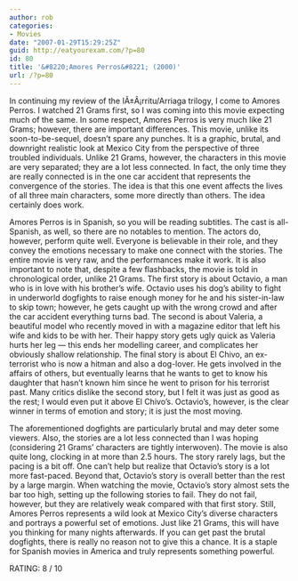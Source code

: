 ```yaml
---
author: rob
categories:
- Movies
date: "2007-01-29T15:29:25Z"
guid: http://eatyourexam.com/?p=80
id: 80
title: '&#8220;Amores Perros&#8221; (2000)'
url: /?p=80
---
```

In continuing my review of the IÃ±Ã¡rritu/Arriaga trilogy, I come to Amores Perros. I watched 21 Grams first, so I was coming into this movie expecting much of the same. In some respect, Amores Perros is very much like 21 Grams; however, there are important differences. This movie, unlike its soon-to-be-sequel, doesn&#8217;t spare any punches. It is a graphic, brutal, and downright realistic look at Mexico City from the perspective of three troubled individuals. Unlike 21 Grams, however, the characters in this movie are very separated; they are a lot less connected. In fact, the only time they are really connected is in the one car accident that represents the convergence of the stories. The idea is that this one event affects the lives of all three main characters, some more directly than others. The idea certainly does work.

Amores Perros is in Spanish, so you will be reading subtitles. The cast is all-Spanish, as well, so there are no notables to mention. The actors do, however, perform quite well. Everyone is believable in their role, and they convey the emotions necessary to make one connect with the stories. The entire movie is very raw, and the performances make it work. It is also important to note that, despite a few flashbacks, the movie is told in chronological order, unlike 21 Grams. The first story is about Octavio, a man who is in love with his brother&#8217;s wife. Octavio uses his dog&#8217;s ability to fight in underworld dogfights to raise enough money for he and his sister-in-law to skip town; however, he gets caught up with the wrong crowd and after the car accident everything turns bad. The second is about Valeria, a beautiful model who recently moved in with a magazine editor that left his wife and kids to be with her. Their happy story gets ugly quick as Valeria hurts her leg &#8212; this ends her modelling career, and complicates her obviously shallow relationship. The final story is about El Chivo, an ex-terrorist who is now a hitman and also a dog-lover. He gets involved in the affairs of others, but eventually learns that he wants to get to know his daughter that hasn&#8217;t known him since he went to prison for his terrorist past. Many critics dislike the second story, but I felt it was just as good as the rest; I would even put it above El Chivo&#8217;s. Octavio&#8217;s, however, is the clear winner in terms of emotion and story; it is just the most moving.

The aforementioned dogfights are particularly brutal and may deter some viewers. Also, the stories are a lot less connected than I was hoping (considering 21 Grams&#8217; characters are tightly interwoven). The movie is also quite long, clocking in at more than 2.5 hours. The story rarely lags, but the pacing is a bit off. One can&#8217;t help but realize that Octavio&#8217;s story is a lot more fast-paced. Beyond that, Octavio&#8217;s story is overall better than the rest by a large margin. When watching the movie, Octavio&#8217;s story almost sets the bar too high, setting up the following stories to fail. They do not fail, however, but they are relatively weak compared with that first story. Still, Amores Perros represents a wild look at Mexico City&#8217;s diverse characters and portrays a powerful set of emotions. Just like 21 Grams, this will have you thinking for many nights afterwards. If you can get past the brutal dogfights, there is really no reason not to give this a chance. It is a staple for Spanish movies in America and truly represents something powerful.

RATING: 8 / 10